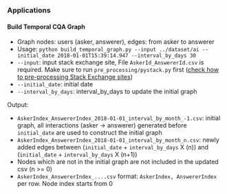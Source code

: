 ### Applications

#### Build Temporal CQA Graph

* Graph nodes: users (asker, answerer), edges: from asker to answerer
* Usage: ```python build_temporal_graph.py --input ../dataset/ai --initial_date 2018-01-01T15:39:14.947 --interval_by_days 30```
* ```--input```: input stack exchange site, File ```AskerId_AnswererId.csv``` is required. Make sure to run ```pre_processing/pystack.py``` first ([check how to pre-processing Stack Exchange sites](https://github.com/zhenv5/PyStack/blob/master/README.md))
* ```--initial_date```: initial date
* ```--interval_by_days```: interval_by_days to update the initial graph

Output:

* ```AskerIndex_AnswererIndex_2018-01-01_interval_by_month_-1.csv```: initial graph,  all interactions (asker -> answerer) generated before ```initial_date``` are used to construct the initial graph
* ```AskerIndex_AnswererIndex_2018-01-01_interval_by_month_n.csv```: newly added edges between (```initial_date``` + ```interval_by_days``` X (n)) and (```initial_date``` + ```interval_by_days``` X (n+1))
* Nodes which are not in the initial graph are not included in the updated csv (n >= 0)
* ```AskerIndex_AnswererIndex_....csv``` format: ```AskerIndex, AnswererIndex``` per row. Node index starts from 0
